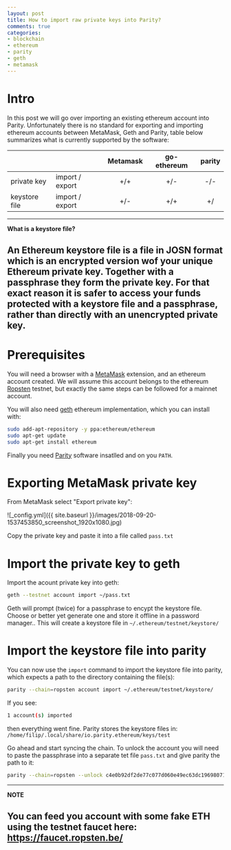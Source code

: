 ```yaml
---
layout: post
title: How to import raw private keys into Parity?
comments: true
categories:
- blockchain
- ethereum
- parity
- geth
- metamask
---
```


# <a name="intro"> Intro </a>

In this post we will go over importing an existing ethereum account into Parity.
Unfortunately there is no standard for exporting and importing ethereum accounts between MetaMask, Geth and Parity, table below summarizes what is currently supported by the software:

|               |                 | Metamask  | go-ethereum | parity |
|---------------|-----------------|:---------:|:-----------:|:------:|
| private key   | import / export |+/+        |+/-          |-/-     |
| keystore file | import / export |+/-        |+/+          |+/      |

---
**What is a keystore file?**

An Ethereum keystore file is a file in JOSN format which is an encrypted version wof your unique Ethereum private key. Together with a passphrase they form the private key. For that exact reason it is safer to access your funds protected with a keystore file and a passphrase, rather than directly with an unencrypted private key.
---

# <a name="prerequisites"> Prerequisites </a>

You will need a browser with a [MetaMask](https://metamask.io/) extension, and an ethereum account created.
We will assume this account belongs to the ethereum [Ropsten](https://ropsten.etherscan.io/) testnet, but exactly the same steps can be followed for a mainnet account.

You will also need [geth](https://github.com/ethereum/go-ethereum) ethereum implementation, which you can install with:
```bash
sudo add-apt-repository -y ppa:ethereum/ethereum
sudo apt-get update
sudo apt-get install ethereum
```

Finally you need [Parity](https://github.com/paritytech/parity-ethereum/releases) software insatlled and on you `PATH`.

# <a name="export"> Exporting MetaMask private key </a>

From MetaMask select "Export private key":

![_config.yml]({{ site.baseurl }}/images/2018-09-20-1537453850_screenshot_1920x1080.jpg)

Copy the private key and paste it into a file called `pass.txt`

# <a name="geth-import"> Import the private key to geth </a>

Import the acount private key into geth:

```bash
geth --testnet account import ~/pass.txt
```

Geth will prompt (twice) for a passphrase to encypt the keystore file.
Choose or better yet generate one and store it offline in a password manager..
This will create a keystore file in `~/.ethereum/testnet/keystore/`

# <a name="parity-import"> Import the keystore file into parity </a>

You can now use the `import` command to import the keystore file into parity, which expects a path to the directory containing the file(s):

```bash
parity --chain=ropsten account import ~/.ethereum/testnet/keystore/
```

If you see:

``` bash
1 account(s) imported
```
then everything went fine.
Parity stores the keystore files in:
`/home/filip/.local/share/io.parity.ethereum/keys/test`

Go ahead and start syncing the chain.
To unlock the account you will need to paste the passphrase into a separate tet file `pass.txt` and give parity the path to it:

```bash
parity --chain=ropsten --unlock c4e0b92df2de77c077d060e49ec63dc196980716 --password ~/pass.txt
```

---
**NOTE**

You can feed you account with some fake ETH using the testnet faucet here:
https://faucet.ropsten.be/
---

